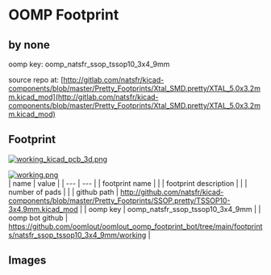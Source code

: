 # OOMP Footprint  
##   by none  
  
oomp key: oomp_natsfr_ssop_tssop10_3x4_9mm  
  
source repo at: [http://gitlab.com/natsfr/kicad-components/blob/master/Pretty_Footprints/Xtal_SMD.pretty/XTAL_5.0x3.2mm.kicad_mod](http://gitlab.com/natsfr/kicad-components/blob/master/Pretty_Footprints/Xtal_SMD.pretty/XTAL_5.0x3.2mm.kicad_mod)  
## Footprint  
  
[![working_kicad_pcb_3d.png](working_kicad_pcb_3d_600.png)](working_kicad_pcb_3d.png)  
  
[![working.png](working_600.png)](working.png)  
| name | value | 
| --- | --- | 
| footprint name |  | 
| footprint description |  | 
| number of pads |  | 
| github path | http://github.com/natsfr/kicad-components/blob/master/Pretty_Footprints/SSOP.pretty/TSSOP10-3x4.9mm.kicad_mod | 
| oomp key | oomp_natsfr_ssop_tssop10_3x4_9mm | 
| oomp bot github | https://github.com/oomlout/oomlout_oomp_footprint_bot/tree/main/footprints/natsfr_ssop_tssop10_3x4_9mm/working | 
## Images  
